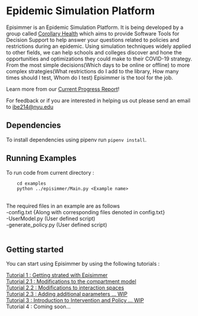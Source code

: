 # Epidemic Simulation Platform

Episimmer is an Epidemic Simulation Platform. It is being developed by a group called [Corollary Health](https://www.corollary.com/) which aims to provide Software Tools for Decision Support to help answer your questions related to policies and restrictions during an epidemic. Using simulation techniques widely applied to other fields, we can help schools and colleges discover and hone the opportunities and optimizations they could make to their COVID-19 strategy. From the most simple decisions(Which days to be online or offline) to more complex strategies(What restrictions do I add to the library, How many times should I test, Whom do I test) Episimmer is the tool for the job. <br>

Learn more from our [Current Progress Report](https://docs.google.com/document/d/1-4W61OvOQcZouYVZP51iwRYQ53K4C_WODENVxUgLiR8/edit?usp=sharing)! <br>

For feedback or if you are interested in helping us out please send an email to ibe214@nyu.edu <br>

## Dependencies

To install dependencies using pipenv run ```pipenv install```.

## Running Examples
To run code from current directory : 
		
		cd examples
		python ../episimmer/Main.py <Example name>
<br>
The required files in an example are as follows <br>
  -config.txt   {Along with corresponding files denoted in config.txt} <br>
  -UserModel.py (User defined script) <br>
  -generate_policy.py (User defined script) <br>
<br>

## Getting started

You can start using Episimmer by  using the following tutorials :

[Tutorial 1 : Getting strated with Episimmer](https://docs.google.com/document/d/1PHMlz4W5gl_SpW8u1kWJEqzsAtW6NOWvePSMre9auT4/edit?usp=sharing) <br>
[Tutorial 2.1 : Modifications to the compartment model](https://docs.google.com/document/d/1vn8xc95bCQ7K09lMuc3ijHfSeDPa6Nd28tko-19SlnQ/edit?usp=sharing) <br>
[Tutorial 2.2 : Modifications to interaction spaces](https://docs.google.com/document/d/17QNw3BUEclqjtuoN6bd3pFNHsbzNIu2Bo0L1BCPS_A4/edit?usp=sharing) <br>
[Tutorial 2.3 : Adding additional parameters ... WIP](https://docs.google.com/document/d/11OJXQdKm2kwAN_-QRslisa_5kyQSCzwqelwdP0nrIiY/edit?usp=sharing) <br>
[Tutorial 3 : Introduction to Intervention and Policy ... WIP](https://docs.google.com/document/d/121CdfYRg1144kZJoyJMq4xwfuM6vVdLn8bDnMIMMzoY/edit?usp=sharing) <br>
Tutorial 4 : Coming soon...
